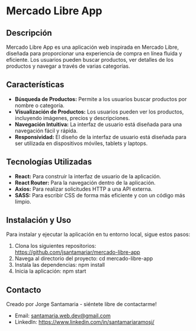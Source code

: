 # Mercado Libre App

## Descripción

Mercado Libre App es una aplicación web inspirada en Mercado Libre, diseñada para proporcionar una experiencia de compra en línea fluida y eficiente. Los usuarios pueden buscar productos, ver detalles de los productos y navegar a través de varias categorías.

## Características

- **Búsqueda de Productos:** Permite a los usuarios buscar productos por nombre o categoría.
- **Visualización de Productos:** Los usuarios pueden ver los productos, incluyendo imágenes, precios y descripciones.
- **Navegación Intuitiva:** La interfaz de usuario está diseñada para una navegación fácil y rápida.
- **Responsividad:** El diseño de la interfaz de usuario está diseñada para ser utilizada en dispositivos móviles, tablets y laptops.

## Tecnologías Utilizadas

- **React:** Para construir la interfaz de usuario de la aplicación.
- **React Router:** Para la navegación dentro de la aplicación.
- **Axios:** Para realizar solicitudes HTTP a una API externa.
- **SASS:** Para escribir CSS de forma más eficiente y con un código más limpio.

## Instalación y Uso

Para instalar y ejecutar la aplicación en tu entorno local, sigue estos pasos:

1. Clona los siguientes repositorios:
   https://github.com/jsantamariar/mercado-libre-app
2. Navega al directorio del proyecto:
   cd mercado-libre-app
3. Instala las dependencias:
   npm install
4. Inicia la aplicación:
   npm start

## Contacto

Creado por Jorge Santamaria - siéntete libre de contactarme!

- Email: santamaria.web.dev@gmail.com
- LinkedIn: https://www.linkedin.com/in/santamariaramosj/
